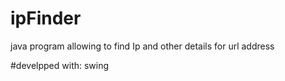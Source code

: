 # ipFinder
java program allowing to find Ip and other details for url address

#develpped with:
swing
